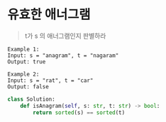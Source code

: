 # 유효한 애너그램

> t가 s 의 애너그램인지 판별하라

```
Example 1:
Input: s = "anagram", t = "nagaram"
Output: true

Example 2:
Input: s = "rat", t = "car"
Output: false
```

```python
class Solution:
    def isAnagram(self, s: str, t: str) -> bool:
        return sorted(s) == sorted(t)
```